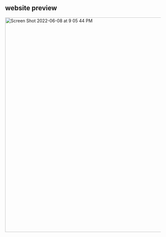 ## website preview

<img width="694" alt="Screen Shot 2022-06-08 at 9 05 44 PM" src="https://user-images.githubusercontent.com/70664877/172761957-8c8fd50c-115b-4559-a0d4-3c4990a9f311.png">
